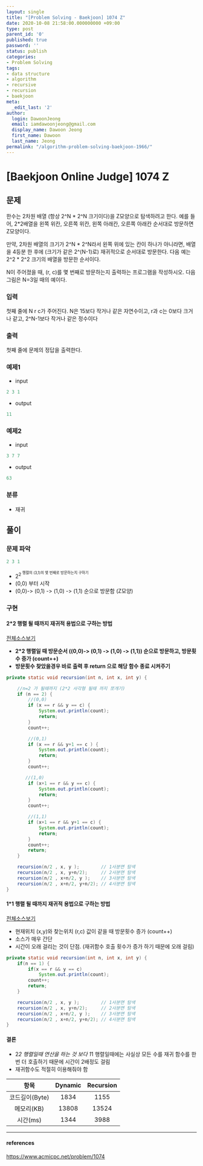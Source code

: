 ```yaml
---
layout: single
title: "[Problem Solving - Baekjoon] 1074 Z"
date: 2020-10-08 21:58:00.000000000 +09:00
type: post
parent_id: '0'
published: true
password: ''
status: publish
categories:
- Problem Solving
tags:
- data structure
- algorithm
- recursive
- recursion
- baekjoon
meta:
  _edit_last: '2'
author:
  login: DawoonJeong
  email: iamdawoonjeong@gmail.com
  display_name: Dawoon Jeong
  first_name: Dawoon
  last_name: Jeong
permalink: "/algorithm-problem-solving-baekjoon-1966/"
---
```

# [Baekjoon Online Judge] 1074 Z

## 문제
한수는 2차원 배열 (항상 2^N * 2^N 크기이다)을 Z모양으로 탐색하려고 한다. 예를 들어, 2*2배열을 왼쪽 위칸, 오른쪽 위칸, 왼쪽 아래칸, 오른쪽 아래칸 순서대로 방문하면 Z모양이다.


만약, 2차원 배열의 크기가 2^N * 2^N라서 왼쪽 위에 있는 칸이 하나가 아니라면, 배열을 4등분 한 후에 (크기가 같은 2^(N-1)로) 재귀적으로 순서대로 방문한다.
다음 예는 2^2 * 2^2 크기의 배열을 방문한 순서이다.

N이 주어졌을 때, (r, c)를 몇 번째로 방문하는지 출력하는 프로그램을 작성하시오.
다음 그림은 N=3일 때의 예이다.

### 입력
첫째 줄에 N r c가 주어진다. N은 15보다 작거나 같은 자연수이고, r과 c는 0보다 크거나 같고, 2^N-1보다 작거나 같은 정수이다

### 출력
첫째 줄에 문제의 정답을 출력한다.


### 예제1

- input
```java
2 3 1
```

- output
```java
11
```

### 예제2

- input
```java
3 7 7
```

- output
```java
63
```

### 분류
- 재귀

## 풀이

### 문제 파악
```java
2 3 1
```
- 2<sup>2<sup> 행렬의 (3,1)의 몇 번째로 방문하는지 구하기
- (0,0) 부터 시작
- (0,0)-> (0,1) -> (1,0) -> (1,1) 순으로 방문함 (Z모양)


### 구현

#### 2*2 행렬 될 때까지 재귀적 용법으로 구하는 방법

[전체소스보기](https://github.com/iamdawoonjeong/java-datastructure-algorithm/blob/master/java-algorithm-problem-solving/src/baekjoon/z1074/Main.java)

- **2*2 행렬일 때 방문순서 ((0,0)-> (0,1) -> (1,0) -> (1,1)) 순으로 방문하고, 방문횟수 증가 (count++)**
- **방문횟수 찾았을경우 바로 출력 후 return 으로 해당 함수 종료 시켜주기**

```java
private static void recursion(int n, int x, int y) {

    //n=2 가 될때까지 (2*2 사각형 될때 까지 쪼개기)
    if (n == 2) {
        //(0,0)
        if (x == r && y == c) {
            System.out.println(count);
            return;
        }
        count++;

        //(0,1)
        if (x == r && y+1 == c ) {
            System.out.println(count);
            return;
        }
        count++;

       //(1,0)
        if (x+1 == r && y == c) {
            System.out.println(count);
            return;
        }
        count++;

        //(1,1)
        if (x+1 == r && y+1 == c) {
            System.out.println(count);
            return;
        }
        count++;
        return;
    }

    recursion(n/2 , x, y );        // 1사분면 탐색
    recursion(n/2 , x, y+n/2);     // 2사분면 탐색
    recursion(n/2 , x+n/2, y );    // 3사분면 탐색
    recursion(n/2 , x+n/2, y+n/2); // 4사분면 탐색
}
```

#### 1*1 행렬 될 때까지 재귀적 용법으로 구하는 방법

[전체소스보기](https://github.com/iamdawoonjeong/java-datastructure-algorithm/blob/master/java-algorithm-problem-solving/src/baekjoon/z1074/Main2.java)

-  현재위치 (x,y)와 찾는위치 (r,c) 값이 같을 때 방문횟수 증가 (count++)
-  소스가 매우 간단
-  시간이 오래 걸리는 것이 단점. (재귀함수 호출 횟수가 증가 하기 때문에 오래 걸림)

```java
private static void recursion(int n, int x, int y) {
    if(n == 1) {
        if(x == r && y == c)
            System.out.println(count);
        count++;
        return;
    }

    recursion(n/2 , x, y );        // 1사분면 탐색
    recursion(n/2 , x, y+n/2);     // 2사분면 탐색
    recursion(n/2 , x+n/2, y );    // 3사분면 탐색
    recursion(n/2 , x+n/2, y+n/2); // 4사분면 탐색
}
```


#### 결론
- 2*2 행렬일때 연산을 하는 것 보다 1*1 행렬일때에는 사실상 모든 수를 재귀 함수를 한번 더 호출하기 때문에 시간이 2배정도 걸림
- 재귀함수도 적절히 이용해줘야 함

| 항목	   | Dynamic |  Recursion |
|:--------:|:--------:|:--------:|
|  코드길이(Byte) |  1834    |  1155 	|
|  메모리(KB) 	 |  13808 	|  13524	|
|  시간(ms) 	     |  1344	|  3988   	|


---

#### references
<https://www.acmicpc.net/problem/1074>
